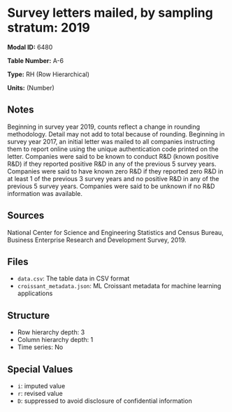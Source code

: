 # Survey letters mailed, by sampling stratum: 2019

**Modal ID:** 6480

**Table Number:** A-6

**Type:** RH (Row Hierarchical)

**Units:** (Number)

## Notes

Beginning in survey year 2019, counts reflect a change in rounding methodology. Detail may not add to total because of rounding. Beginning in survey year 2017, an initial letter was mailed to all companies instructing them to report online using the unique authentication code printed on the letter. Companies were said to be known to conduct R&D (known positive R&D) if they reported positive R&D in any of the previous 5 survey years. Companies were said to have known zero R&D if they reported zero R&D in at least 1 of the previous 3 survey years and no positive R&D in any of the previous 5 survey years. Companies were said to be unknown if no R&D information was available.

## Sources

National Center for Science and Engineering Statistics and Census Bureau, Business Enterprise Research and Development Survey, 2019.

## Files

- `data.csv`: The table data in CSV format
- `croissant_metadata.json`: ML Croissant metadata for machine learning applications

## Structure

- Row hierarchy depth: 3
- Column hierarchy depth: 1
- Time series: No

## Special Values

- `i`: imputed value
- `r`: revised value
- `D`: suppressed to avoid disclosure of confidential information
